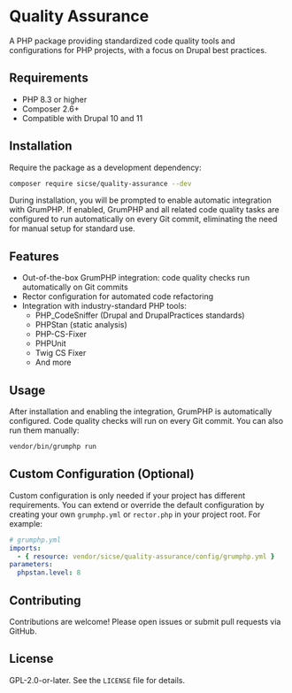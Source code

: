 # Quality Assurance

A PHP package providing standardized code quality tools and configurations for 
PHP projects, with a focus on Drupal best practices.

## Requirements

- PHP 8.3 or higher
- Composer 2.6+
- Compatible with Drupal 10 and 11

## Installation

Require the package as a development dependency:

```bash
composer require sicse/quality-assurance --dev
```

During installation, you will be prompted to enable automatic integration with 
GrumPHP. If enabled, GrumPHP and all related code quality tasks are configured 
to run automatically on every Git commit, eliminating the need for manual setup
for standard use.

## Features

- Out-of-the-box GrumPHP integration: code quality checks run automatically on 
  Git commits
- Rector configuration for automated code refactoring
- Integration with industry-standard PHP tools:
  - PHP_CodeSniffer (Drupal and DrupalPractices standards)
  - PHPStan (static analysis)
  - PHP-CS-Fixer
  - PHPUnit
  - Twig CS Fixer
  - And more

## Usage

After installation and enabling the integration, GrumPHP is automatically 
configured. Code quality checks will run on every Git commit. You can also run 
them manually:

```bash
vendor/bin/grumphp run
```

## Custom Configuration (Optional)

Custom configuration is only needed if your project has different requirements.
You can extend or override the default configuration by creating your own 
`grumphp.yml` or `rector.php` in your project root. For example:

```yaml
# grumphp.yml
imports:
  - { resource: vendor/sicse/quality-assurance/config/grumphp.yml }
parameters:
  phpstan.level: 8
```

## Contributing

Contributions are welcome! Please open issues or submit pull requests via 
GitHub.

## License

GPL-2.0-or-later. See the `LICENSE` file for details.
